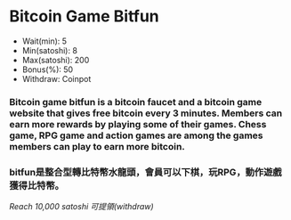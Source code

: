 # Bitcoin Game Bitfun

<ul>
  <li>Wait(min): 5</li>
  <li>Min(satoshi): 8</li>
  <li>Max(satoshi): 200</li>
  <li>Bonus(%): 50</li>
  <li>Withdraw: Coinpot</li>
</ul>



### Bitcoin game bitfun is a bitcoin faucet and a bitcoin game website that gives free bitcoin every 3 minutes. Members can earn more rewards by playing some of their games. Chess game, RPG game and action games are among the games members can play to earn more bitcoin.

### bitfun是整合型轉比特幣水龍頭，會員可以下棋，玩RPG，動作遊戲獲得比特幣。

*Reach 10,000 satoshi 可提領(withdraw)*



